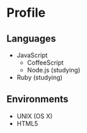 # Profile

## Languages

* JavaScript
  * CoffeeScript
  * Node.js (studying)
* Ruby (studying)

## Environments

* UNIX (OS X)
* HTML5
